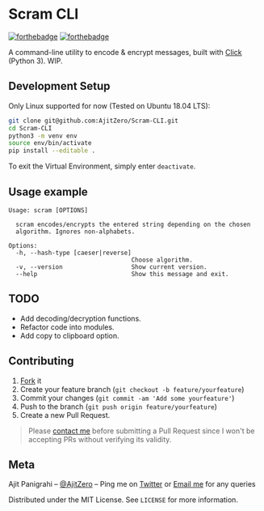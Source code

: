 # Scram CLI

[![forthebadge](https://forthebadge.com/images/badges/made-with-python.svg)](https://forthebadge.com)
[![forthebadge](https://forthebadge.com/images/badges/check-it-out.svg)](https://forthebadge.com)

A command-line utility to encode & encrypt messages, built with [Click](https://github.com/pallets/click) (Python 3).
WIP.

## Development Setup

Only Linux supported for now (Tested on Ubuntu 18.04 LTS):

```sh
git clone git@github.com:AjitZero/Scram-CLI.git
cd Scram-CLI
python3 -m venv env
source env/bin/activate
pip install --editable .
```

To exit the Virtual Environment, simply enter `deactivate`.

## Usage example

```
Usage: scram [OPTIONS]

  scram encodes/encrypts the entered string depending on the chosen
  algorithm. Ignores non-alphabets.

Options:
  -h, --hash-type [caeser|reverse]
                                  Choose algorithm.
  -v, --version                   Show current version.
  --help                          Show this message and exit.

```


## TODO

* Add decoding/decryption functions.
* Refactor code into modules.
* Add copy to clipboard option.

## Contributing

1. [Fork](https://github.com/csigitam/csigitam.github.io/fork) it
2. Create your feature branch (`git checkout -b feature/yourfeature`)
3. Commit your changes (`git commit -am 'Add some yourfeature'`)
4. Push to the branch (`git push origin feature/yourfeature`)
5. Create a new Pull Request.

> Please [contact me](#meta) before submitting a Pull Request since I won't be accepting PRs without verifying its validity.

## Meta

Ajit Panigrahi – [@AjitZero](https://github.com/AjitZero) – Ping me on [Twitter](https://twitter.com/AjitZero) or [Email me](mailto:ajitzero@gmail.com) for any queries

Distributed under the MIT License. See `LICENSE` for more information.
